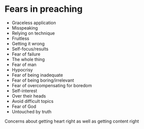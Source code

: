 # Fears in preaching

* Graceless application
* Misspeaking
* Relying on technique
* Fruitless
* Getting it wrong
* Self-focus/results
* Fear of failure
* The whole thing
* Fear of man
* Hypocrisy
* Fear of being inadequate
* Fear of being boring/irrelevant
* Fear of overcompensating for boredom
* Self-interest
* Over their heads
* Avoid difficult topics
* Fear of God
* Untouched by truth

Concerns about getting heart right as well as getting content right


